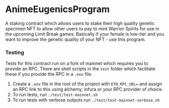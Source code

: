 # AnimeEugenicsProgram
A staking contract which allows users to stake their high quality genetic specimen NFT to allow other users to pay to mint Warrior Spirits for use in the upcoming Limit Break games. Basically if your female is low-tier and you want to improve the genetic quality of your NFT - use this program.

### Testing
Tests for this contract run on a fork of mainnet which requires you to provide an RPC.  There are shell scripts in the `test` folder which facilitate these if you provide the RPC in a `.env` file.

1. Create a `.env` file in the root of the project with `ETH_RPC_URL=` and assign an RPC link to this using alchemy, infura or your RPC provider of choice.
2. To run tests, run `./test/test-mainnet.sh`
3. To run tests with verbose outputs run `./test/test-mainnet-verbose.sh`
